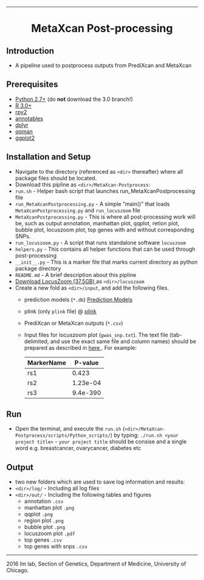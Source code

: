--------------------------------------------------------------------------------

<h1 style="text-align: center;" markdown="1"> MetaXcan Post-processing </h1>

## Introduction 
+ A pipeline used to postprocess outputs from PrediXcan and MetaXcan

## Prerequisites
+  <a rel="nofollow" class="external text" href="http://www.python.org/download/">Python 2.7+</a> (do <b> not </b> download the 3.0 branch!)
+  <a rel="nofollow" class="external text" href="http://www.r-project.org/">R 3.0+</a>
+  <a rel="nofollow" class="external text" href="http://rpy2.readthedocs.io/en/version_2.7.x/"> rpy2 </a>
+  <a rel="nofollow" class="external text" href="http://rpy2.readthedocs.io/en/version_2.7.x/"> annotables </a>
+  <a rel="nofollow" class="external text" href="http://rpy2.readthedocs.io/en/version_2.7.x/"> dplyr </a>
+  <a rel="nofollow" class="external text" href="http://rpy2.readthedocs.io/en/version_2.7.x/"> qqman </a>
+  <a rel="nofollow" class="external text" href="http://rpy2.readthedocs.io/en/version_2.7.x/"> ggplot2 </a>

## Installation and Setup 
+ Navigate to the directory (referenced as `<dir>` thereafter) where all package files should be located. 
+ Download this pipline as `<dir>/MetaXcan-Postprocess`:  
 + `run.sh` - Helper bash script that launches run_MetaXcanPostprocessing file 
 + `run_MetaXcanPostprocessing.py` - A simple "main()" that loads `MetaXcanPostprocessing.py` and `run_locuszoom` file
 + `MetaXcanPostprocessing.py` - This is where all post-processing work will be, such as output annotation, manhattan plot, qqplot, retion plot, bubble plot, locuszoom plot, top genes with and without corresponding SNPs. 
 + `run_locuszoom.py` - A script that runs standalone software `locuszoom`  
 + `helpers.py` - This contains all helper functions that can be used through post-processing   
 + `__init__.py` - This is a marker file that marks current directory as python package directory 
 + `README.md` - A brief description about this pipline 
+ <a href = "http://genome.sph.umich.edu/wiki/LocusZoom_Standalone"> Download LocusZoom (37.5GB) </a> as `<dir>/locuszoom`
+ Create a new fold as `<dir>/input`, and add the following files. 
  + prediction models (`*.db`) <a href = "http://hakyimlab.org/predictdb/"> Prediction Models </a>
  + plink (only `plink` file) @ <a href = "http://pngu.mgh.harvard.edu/~purcell/plink/"> plink </a> 
  + PrediXcan or MetaXcan outputs (`*.csv`) 
  + Input files for locuszoom plot (`gwas_snp.txt`). The text file (tab-delimited, and use the exact same file and column names) should be prepared as described in <a href = "http://genome.sph.umich.edu/wiki/LocusZoom_Standalone"> here </a>. For example: 
  
      MarkerName |	P-value
      ---- | -----
      rs1	|  0.423
      rs2 |	1.23e-04
      rs3 |	9.4e-390

## Run 
+ Open the terminal, and execute the `run.sh` (`<dir>/MetaXcan-Postprocess/scripts/Python_scripts/`) by typing:
 ```./run.sh <your project title>``` - `your project title` should be consise and a single word e.g. breastcancer, ovarycancer, diabetes etc

## Output 
+ two new folders which are used to save log information and results: 
 + `<dir>/log/` - Including all log files 
 + `<dir>/out/` - Including the following tables and figures 
    + annotation `.csv`
    + manhattan plot `.png`
    + qqplot `.png`
    + region plot `.png`
    + bubble plot `.png`
    + locuszoom plot `.pdf`
    + top genes `.csv`
    + top genes with snps `.csv` 


--------------------------------------------------------------------------------

2016 Im lab, Section of Genetics, Department of Medicine, University of Chicago. 
